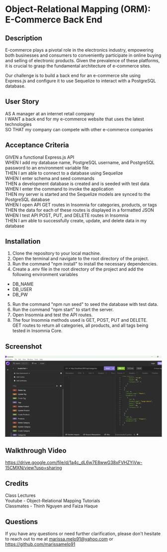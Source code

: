 # Object-Relational Mapping (ORM): E-Commerce Back End

## Description
E-commerce plays a pivotal role in the electronics industry, empowering both businesses and consumers to conveniently participate in online buying and selling of electronic products. Given the prevalence of these platforms, it is crucial to grasp the fundamental architecture of e-commerce sites.

Our challenge is to build a back end for an e-commerce site using Express.js and configure it to use Sequelize to interact with a PostgreSQL database.

## User Story
AS A manager at an internet retail company <br>
I WANT a back end for my e-commerce website that uses the latest technologies <br>
SO THAT my company can compete with other e-commerce companies <br>

## Acceptance Criteria
GIVEN a functional Express.js API <br>
WHEN I add my database name, PostgreSQL username, and PostgreSQL password to an environment variable file <br>
THEN I am able to connect to a database using Sequelize<br>
WHEN I enter schema and seed commands<br>
THEN a development database is created and is seeded with test data<br>
WHEN I enter the command to invoke the application<br>
THEN my server is started and the Sequelize models are synced to the PostgreSQL database<br>
WHEN I open API GET routes in Insomnia for categories, products, or tags<br>
THEN the data for each of these routes is displayed in a formatted JSON<br>
WHEN I test API POST, PUT, and DELETE routes in Insomnia<br>
THEN I am able to successfully create, update, and delete data in my database<br>

## Installation
1. Clone the repository to your local machine.
2. Open the terminal and navigate to the root directory of the project.
3. Run the command "npm install" to install the necessary dependencies.
4. Create a .env file in the root directory of the project and add the following environment variables
- DB_NAME
- DB_USER
- DB_PW
5. Run the command "npm run seed" to seed the database with test data.
6. Run the command "npm start" to start the server.
7. Open Insomnia and test the API routes.
8. The four Insomnia methods used is GET, POST, PUT and DELETE.<br>
   GET routes to return all categories, all products, and all tags being tested in Insomnia Core. 

## Screenshot
![Screenshot](./Insomnia.png)

## Walkthrough Video
https://drive.google.com/file/d/1a4c_dL6w7E8wwG38xFVHZYjVw-15CMXN/view?usp=sharing

## Credits
Class Lectures<br>
Youtube - Object-Relational Mapping Tutorials<br>
Classmates - Thinh Nguyen and Faiza Haque<br>

## Questions
If you have any questions or need further clarification, please don't hesitate to reach out to me at
marissa.melo91@yahoo.com or https://github.com/marissamelo91

